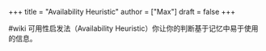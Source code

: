 +++
title = "Availability Heuristic"
author = ["Max"]
draft = false
+++

\#wiki
可用性启发法（Availability Heuristic）你让你的判断基于记忆中易于使用的信息。
